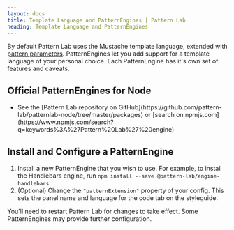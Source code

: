 ```yaml
---
layout: docs
title: Template Language and PatternEngines | Pattern Lab
heading: Template Language and PatternEngines
---
```


By default Pattern Lab uses the Mustache template language, extended with [pattern parameters](/docs/pattern-parameters.html). PatternEngines let you add support for a template language of your personal choice. Each PatternEngine has it's own set of features and caveats.

## Official PatternEngines for Node
<ul id="pattern-engine-list">
  <!-- This list is automatically replaced by a script -->
  <li>See the [Pattern Lab repository on GitHub](https://github.com/pattern-lab/patternlab-node/tree/master/packages) or [search on npmjs.com](https://www.npmjs.com/search?q=keywords%3A%27Pattern%20Lab%27%20engine)</li>
</ul>

## Install and Configure a PatternEngine

1. Install a new PatternEngine that you wish to use. For example, to install the Handlebars engine, run `npm install --save @pattern-lab/engine-handlebars`.
2. (Optional) Change the `"patternExtension"` property of your config. This sets the panel name and language for the code tab on the styleguide.

You'll need to restart Pattern Lab for changes to take effect. Some PatternEngines may provide further configuration.

